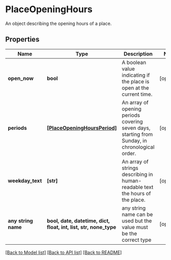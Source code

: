 # PlaceOpeningHours

An object describing the opening hours of a place.

## Properties
Name | Type | Description | Notes
------------ | ------------- | ------------- | -------------
**open_now** | **bool** | A boolean value indicating if the place is open at the current time. | [optional] 
**periods** | [**[PlaceOpeningHoursPeriod]**](PlaceOpeningHoursPeriod.md) | An array of opening periods covering seven days, starting from Sunday, in chronological order.  | [optional] 
**weekday_text** | **[str]** | An array of strings describing in human-readable text the hours of the place. | [optional] 
**any string name** | **bool, date, datetime, dict, float, int, list, str, none_type** | any string name can be used but the value must be the correct type | [optional]

[[Back to Model list]](../README.md#documentation-for-models) [[Back to API list]](../README.md#documentation-for-api-endpoints) [[Back to README]](../README.md)


